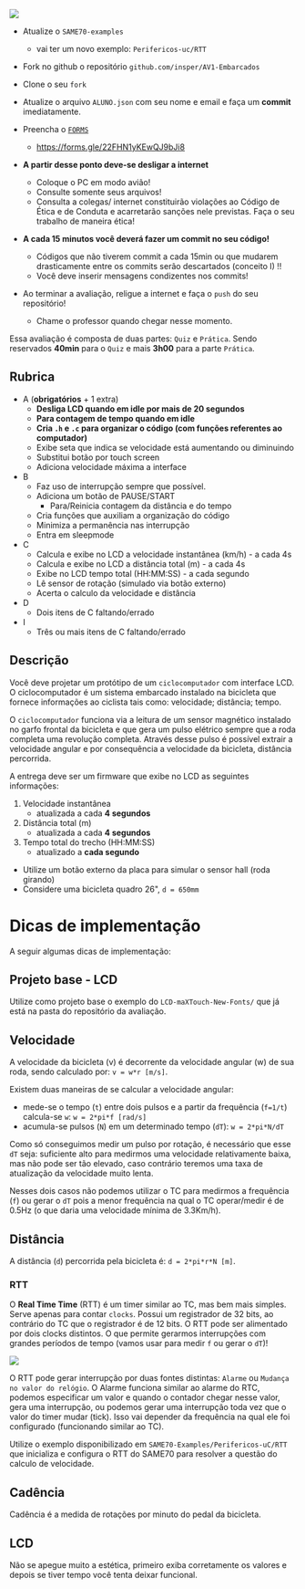 ![](https://img.clasf.com.br/2016/11/24/Ciclocomputador-GPS-Garmin-Edge-200-Novo-20161124214433.jpg)

- Atualize o `SAME70-examples`
    - vai ter um novo exemplo: `Perifericos-uc/RTT`
- Fork no github o repositório `github.com/insper/AV1-Embarcados`
- Clone o seu `fork`
- Atualize o arquivo `ALUNO.json` com seu nome e email e faça um **commit** imediatamente.
- Preencha o [`FORMS`](https://forms.gle/22FHN1yKEwQJ9bJi8)
    - https://forms.gle/22FHN1yKEwQJ9bJi8
    
- **A partir desse ponto deve-se desligar a internet**
    - Coloque o PC em modo avião!
    - Consulte somente seus arquivos!
    - Consulta a colegas/ internet constituirão violações ao Código de Ética e de Conduta e acarretarão sanções nele previstas. Faça o seu trabalho de maneira ética!

- **A cada 15 minutos você deverá fazer um commit no seu código!**
    - Códigos que não tiverem commit a cada 15min ou que mudarem drasticamente entre os commits serão descartados (conceito I) !!
    - Você deve inserir mensagens condizentes nos commits!

- Ao terminar a avaliação, religue a internet e faça o `push` do seu repositório!
    - Chame o professor quando chegar nesse momento.

Essa avaliação é composta de duas partes: `Quiz` e `Prática`. Sendo reservados **40min** para o `Quiz` e mais **3h00** para a parte `Prática`. 

## Rubrica

- A (**obrigatórios** + 1 extra)
    - **Desliga LCD quando em idle por mais de 20 segundos**
    - **Para contagem de tempo quando em idle**
    - **Cria `.h` e `.c` para organizar o código (com funções referentes ao computador)**
    - Exibe seta que indica se velocidade está aumentando ou diminuindo
    - Substitui botão por touch screen
    - Adiciona velocidade máxima a interface
- B 
    - Faz uso de interrupção sempre que possível.
    - Adiciona um botão de PAUSE/START
        - Para/Reinicia contagem da distância e do tempo
    - Cria funções que auxiliam a organização do código
    - Minimiza a permanência nas interrupção
    - Entra em sleepmode
- C
    - Calcula e exibe no LCD a velocidade instantânea (km/h) - a cada 4s
    - Calcula e exibe no LCD a distância total (m) - a cada 4s
    - Exibe no LCD tempo total (HH:MM:SS) - a cada segundo
    - Lê sensor de rotação (simulado via botão externo)
    - Acerta o calculo da velocidade e distância
- D
    - Dois itens de C faltando/errado
- I
    - Três ou mais itens de C faltando/errado

## Descrição

Você deve projetar um protótipo de um `ciclocomputador` com interface LCD. O ciclocomputador é um sistema embarcado instalado na bicicleta que fornece informações ao ciclista tais como: velocidade; distância; tempo. 

O `ciclocomputador` funciona via a leitura de um sensor magnético instalado no garfo frontal da bicicleta e que gera um pulso elétrico sempre que a roda completa uma revolução completa. Através desse pulso é possível extrair a velocidade angular e por consequência a velocidade da bicicleta, distância percorrida.

A entrega deve ser um firmware que exibe no LCD as seguintes informações:

1. Velocidade instantânea 
    - atualizada a cada **4 segundos**
1. Distância total (m)
    - atualizada a cada **4 segundos**
1. Tempo total do trecho (HH:MM:SS)
    - atualizado a **cada segundo**

- Utilize um botão externo da placa para simular o sensor hall (roda girando)
- Considere uma bicicleta quadro 26", `d = 650mm`


# Dicas de implementação

A seguir algumas dicas de implementação:

## Projeto base - LCD

Utilize como projeto base o exemplo do `LCD-maXTouch-New-Fonts/` que já está na pasta do repositório da avaliação.

## Velocidade

A velocidade da bicicleta (v) é decorrente da velocidade angular (w) de sua roda, sendo calculado por: `v = w*r [m/s]`.

Existem duas maneiras de se calcular a velocidade angular: 

- mede-se o tempo (`t`) entre dois pulsos e a partir da frequência (`f=1/t`) calcula-se `w`: `w = 2*pi*f [rad/s]`
- acumula-se pulsos (`N`) em um determinado tempo (`dT`): `w = 2*pi*N/dT`

Como só conseguimos medir um pulso por rotação, é necessário que esse `dT` seja: suficiente alto para medirmos uma velocidade relativamente baixa, mas não pode ser tão elevado, caso contrário teremos uma taxa de atualização da velocidade muito lenta.

Nesses dois casos não podemos utilizar o TC para medirmos a frequência (`f`) ou gerar o `dT` pois a menor frequência na qual o TC operar/medir é de 0.5Hz (o que daria uma velocidade mínima de 3.3Km/h).

## Distância

A distância (`d`) percorrida pela bicicleta é: `d = 2*pi*r*N [m]`.

### RTT

O **Real Time Time** (RTT) é um timer similar ao TC, mas bem mais simples. Serve apenas para contar `clocks`. Possui um registrador de 32 bits, ao contrário do TC que o registrador é de 12 bits. O RTT pode ser alimentado por dois clocks distintos. O que permite gerarmos interrupções com grandes períodos de tempo (vamos usar para medir `f` ou  gerar o `dT`)!

![](rtt.png)

O RTT pode gerar interrupção por duas fontes distintas: `Alarme` ou `Mudança no valor do relógio`. O Alarme funciona similar ao alarme do RTC, podemos especificar um valor e quando o contador chegar nesse valor, gera uma interrupção, ou podemos gerar uma interrupção toda vez que o valor do timer mudar (tick). Isso vai depender da frequência na qual ele foi configurado (funcionando similar ao TC).

Utilize o exemplo disponibilizado em `SAME70-Examples/Perifericos-uC/RTT` que inicializa e configura o RTT do SAME70 para resolver a questão do calculo de velocidade.

## Cadência

Cadência é a medida de rotações por minuto do pedal da bicicleta.

## LCD

Não se apegue muito a estética, primeiro exiba corretamente os valores e depois se tiver tempo você tenta deixar funcional.



